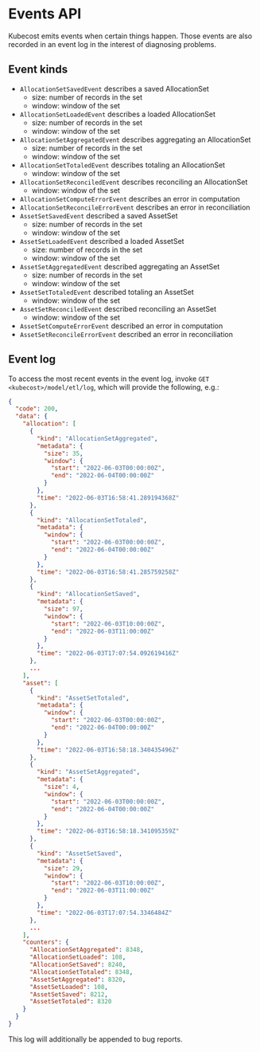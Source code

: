 Events API
=============

Kubecost emits events when certain things happen. Those events are also recorded in an event log in the interest of diagnosing problems.

## Event kinds

* `AllocationSetSavedEvent` describes a saved AllocationSet
  * size: number of records in the set
  * window: window of the set
* `AllocationSetLoadedEvent` describes a loaded AllocationSet
  * size: number of records in the set
  * window: window of the set
* `AllocationSetAggregatedEvent` describes aggregating an AllocationSet
  * size: number of records in the set
  * window: window of the set
* `AllocationSetTotaledEvent` describes totaling an AllocationSet
  * window: window of the set
* `AllocationSetReconciledEvent` describes reconciling an AllocationSet
  * window: window of the set
* `AllocationSetComputeErrorEvent` describes an error in computation
* `AllocationSetReconcileErrorEvent` describes an error in reconciliation
* `AssetSetSavedEvent` described a saved AssetSet
  * size: number of records in the set
  * window: window of the set
* `AssetSetLoadedEvent` described a loaded AssetSet
  * size: number of records in the set
  * window: window of the set
* `AssetSetAggregatedEvent` described aggregating an AssetSet
  * size: number of records in the set
  * window: window of the set
* `AssetSetTotaledEvent` described totaling an AssetSet
  * window: window of the set
* `AssetSetReconciledEvent` described reconciling an AssetSet
  * window: window of the set
* `AssetSetComputeErrorEvent` described an error in computation
* `AssetSetReconcileErrorEvent` described an error in reconciliation

## Event log

To access the most recent events in the event log, invoke `GET <kubecost>/model/etl/log`, which will provide the following, e.g.:

``` json
{
  "code": 200,
  "data": {
    "allocation": [
      {
        "kind": "AllocationSetAggregated",
        "metadata": {
          "size": 35,
          "window": {
            "start": "2022-06-03T00:00:00Z",
            "end": "2022-06-04T00:00:00Z"
          }
        },
        "time": "2022-06-03T16:58:41.289194368Z"
      },
      {
        "kind": "AllocationSetTotaled",
        "metadata": {
          "window": {
            "start": "2022-06-03T00:00:00Z",
            "end": "2022-06-04T00:00:00Z"
          }
        },
        "time": "2022-06-03T16:58:41.285759258Z"
      },
      {
        "kind": "AllocationSetSaved",
        "metadata": {
          "size": 97,
          "window": {
            "start": "2022-06-03T10:00:00Z",
            "end": "2022-06-03T11:00:00Z"
          }
        },
        "time": "2022-06-03T17:07:54.092619416Z"
      },
      ...
    ],
    "asset": [
      {
        "kind": "AssetSetTotaled",
        "metadata": {
          "window": {
            "start": "2022-06-03T00:00:00Z",
            "end": "2022-06-04T00:00:00Z"
          }
        },
        "time": "2022-06-03T16:58:18.340435496Z"
      },
      {
        "kind": "AssetSetAggregated",
        "metadata": {
          "size": 4,
          "window": {
            "start": "2022-06-03T00:00:00Z",
            "end": "2022-06-04T00:00:00Z"
          }
        },
        "time": "2022-06-03T16:58:18.341095359Z"
      },
      {
        "kind": "AssetSetSaved",
        "metadata": {
          "size": 29,
          "window": {
            "start": "2022-06-03T10:00:00Z",
            "end": "2022-06-03T11:00:00Z"
          }
        },
        "time": "2022-06-03T17:07:54.3346484Z"
      },
      ...
    ],
    "counters": {
      "AllocationSetAggregated": 8348,
      "AllocationSetLoaded": 108,
      "AllocationSetSaved": 8240,
      "AllocationSetTotaled": 8348,
      "AssetSetAggregated": 8320,
      "AssetSetLoaded": 108,
      "AssetSetSaved": 8212,
      "AssetSetTotaled": 8320
    }
  }
}
```

This log will additionally be appended to bug reports.


